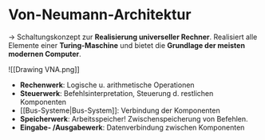 # Von-Neumann-Architektur
-> Schaltungskonzept zur **Realisierung universeller Rechner**. Realisiert alle Elemente einer **Turing-Maschine** und bietet die **Grundlage der meisten modernen Computer**.


![[Drawing VNA.png]]

* **Rechenwerk**: Logische u. arithmetische Operationen
* **Steuerwerk**: Befehlsinterpretation, Steuerung d. restlichen Komponenten
* [[Bus-Systeme|Bus-System]]: Verbindung der Komponenten
* **Speicherwerk**: Arbeitsspeicher! Zwischenspeicherung von Befehlen.
* **Eingabe- /Ausgabewerk**: Datenverbindung zwischen Komponenten



